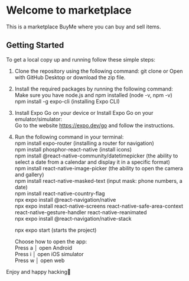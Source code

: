 # Welcome to marketplace
This is a marketplace BuyMe where you can buy and sell items.

## Getting Started
To get a local copy up and running follow these simple steps:

1. Clone the repository using the following command: git clone or Open with GitHub Desktop or download the zip file.

2. Install the required packages by running the following command:  
Make sure you have node.js and npm installed (node -v, npm -v)  
npm install -g expo-cli (installing Expo CLI)

3. Install Expo Go on your device or Install Expo Go on your emulator/simulator:  
Go to the website https://expo.dev/go and follow the instructions.

4. Run the following command in your terminal:   
npm install expo-router (installing a router for navigation)  
npm install phosphor-react-native (install icons)  
npm install @react-native-community/datetimepicker (the ability to select a date from a calendar and display it in a specific format)  
npm install react-native-image-picker (the ability to open the camera and gallery)  
npm install react-native-masked-text (input mask: phone numbers, a date)  
npm install react-native-country-flag  
npx expo install @react-navigation/native  
npx expo install react-native-screens react-native-safe-area-context react-native-gesture-handler react-native-reanimated  
npx expo install @react-navigation/native-stack 

   npx expo start (starts the project)  

   Choose how to open the app:  
   Press a   │ open Android  
   Press i   │ open iOS simulator  
   Press w   │ open web

Enjoy and happy hacking👋



